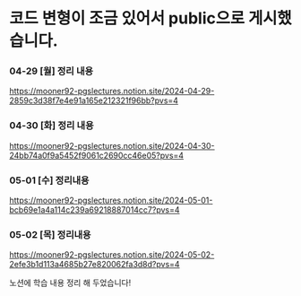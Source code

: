 # 코드 변형이 조금 있어서 public으로 게시했습니다.

### 04-29 [월] 정리 내용
https://mooner92-pgslectures.notion.site/2024-04-29-2859c3d38f7e4e91a165e212321f96bb?pvs=4

### 04-30 [화] 정리 내용
https://mooner92-pgslectures.notion.site/2024-04-30-24bb74a0f9a5452f9061c2690cc46e05?pvs=4

### 05-01 [수] 정리내용
https://mooner92-pgslectures.notion.site/2024-05-01-bcb69e1a4a114c239a69218887014cc7?pvs=4

### 05-02 [목] 정리내용
https://mooner92-pgslectures.notion.site/2024-05-02-2efe3b1d113a4685b27e820062fa3d8d?pvs=4

노션에 학습 내용 정리 해 두었습니다!

